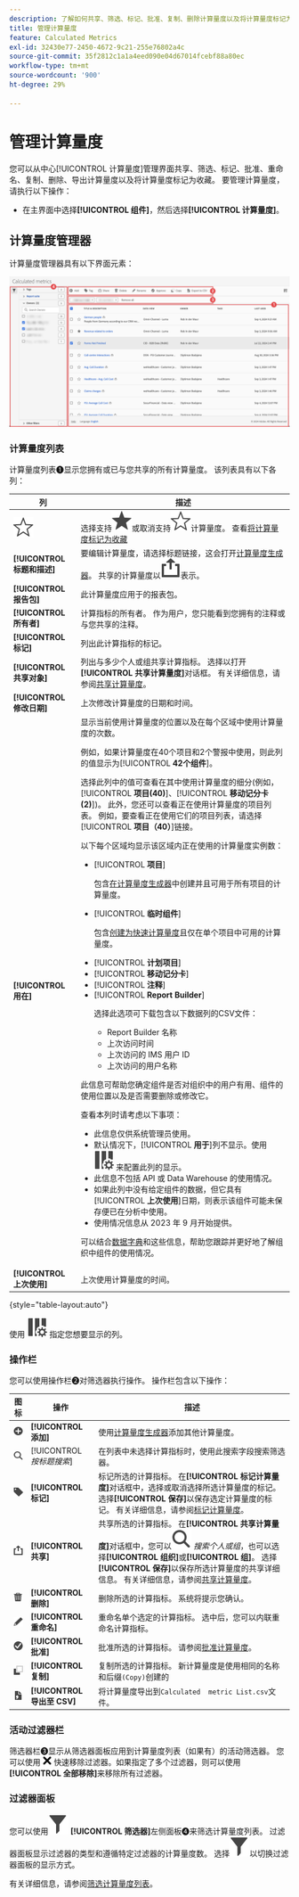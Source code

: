 ```yaml
---
description: 了解如何共享、筛选、标记、批准、复制、删除计算量度以及将计算量度标记为收藏。
title: 管理计算量度
feature: Calculated Metrics
exl-id: 32430e77-2450-4672-9c21-255e76802a4c
source-git-commit: 35f2812c1a1a4eed090e04d67014fcebf88a80ec
workflow-type: tm+mt
source-wordcount: '900'
ht-degree: 29%

---
```


# 管理计算量度

您可以从中心[!UICONTROL 计算量度]管理界面共享、筛选、标记、批准、重命名、复制、删除、导出计算量度以及将计算量度标记为收藏。 要管理计算量度，请执行以下操作：


* 在主界面中选择&#x200B;**[!UICONTROL 组件]**，然后选择&#x200B;**[!UICONTROL 计算量度]**。


## 计算量度管理器

计算量度管理器具有以下界面元素：


![计算量度接口](assets/calculated-metrics-manager.png)

### 计算量度列表

计算量度列表➊显示您拥有或已与您共享的所有计算量度。 该列表具有以下各列：

<!-- I think this table incorrectly talks about quick calculated metrics -->

| 列 | 描述 |
| --- | --- | 
| ![StarOutline](/help/assets/icons/StarOutline.svg) | 选择支持![Star](/help/assets/icons/Star.svg)或取消支持![StarOutline](/help/assets/icons/StarOutline.svg)计算量度。 查看[将计算量度标记为收藏](cm-favorite.md) |
| **[!UICONTROL 标题和描述]** | 要编辑计算量度，请选择标题链接，这会打开[计算量度生成器](c-build-metrics/cm-build-metrics.md)。 共享的计算量度以![共享](/help/assets/icons/ShareAlt.svg)表示。 |
| **[!UICONTROL 报告包]** | 此计算量度应用于的报表包。 |
| **[!UICONTROL 所有者]** | 计算指标的所有者。 作为用户，您只能看到您拥有的注释或与您共享的注释。 |
| **[!UICONTROL 标记]** | 列出此计算指标的标记。 |
| **[!UICONTROL 共享对象]** | 列出与多少个人或组共享计算指标。 选择以打开&#x200B;**[!UICONTROL 共享计算量度]**&#x200B;对话框。 有关详细信息，请参阅[共享计算量度](cm-sharing.md)。 |
| **[!UICONTROL 修改日期]** | 上次修改计算量度的日期和时间。 |
| **[!UICONTROL 用在]** | 显示当前使用计算量度的位置以及在每个区域中使用计算量度的次数。 <p>例如，如果计算量度在40个项目和2个警报中使用，则此列的值显示为&#x200B;[!UICONTROL **42个组件**]。 <p>选择此列中的值可查看在其中使用计算量度的细分(例如，[!UICONTROL **项目(40)**]、[!UICONTROL **移动记分卡(2)**])。 此外，您还可以查看正在使用计算量度的项目列表。 例如，要查看正在使用它们的项目列表，请选择&#x200B;[!UICONTROL **项目（40）**]&#x200B;链接。</p><p>以下每个区域均显示该区域内正在使用的计算量度实例数：</p> <ul><li>[!UICONTROL **项目**]<p>包含[在计算量度生成器](c-build-metrics/cm-build-metrics.md)中创建并且可用于所有项目的计算量度。</p></li><li>[!UICONTROL **临时组件**]<p>包含[创建为快速计算量度](/help/analyze/analysis-workspace/components/apply-create-metrics.md#create-calculated-metrics-for-a-single-project)且仅在单个项目中可用的计算量度。</p></li><li>[!UICONTROL **计划项目**]</li><li>[!UICONTROL **移动记分卡**]</li><li>[!UICONTROL **注释**]</li><li>[!UICONTROL **Report Builder**]<p>选择此选项可下载包含以下数据列的CSV文件：</p><ul><li>Report Builder 名称</li><li>上次访问时间</li><li>上次访问的 IMS 用户 ID</li><li>上次访问的用户名称</li></ul></li></ul><p>此信息可帮助您确定组件是否对组织中的用户有用、组件的使用位置以及是否需要删除或修改它。</p><p>查看本列时请考虑以下事项：</p><ul><li>此信息仅供系统管理员使用。</li><li>默认情况下，[!UICONTROL **用于**]&#x200B;列不显示。使用 ![ColumnSetting](/help/assets/icons/ColumnSetting.svg) 来配置此列的显示。</li><li>此信息不包括 API 或 Data Warehouse 的使用情况。</li><li>如果此列中没有给定组件的数据，但它具有&#x200B;[!UICONTROL **上次使用**]&#x200B;日期，则表示该组件可能未保存便已在分析中使用。</li><li>使用情况信息从 2023 年 9 月开始提供。</li></ul><p>可以结合[数据字典](/help/analyze/analysis-workspace/components/data-dictionary/data-dictionary-overview.md)和这些信息，帮助您跟踪并更好地了解组织中组件的使用情况。</p> |
| **[!UICONTROL 上次使用]** | 上次使用计算量度的时间。 |

{style="table-layout:auto"}

使用 ![ColumnSetting](/help/assets/icons/ColumnSetting.svg) 指定您想要显示的列。

### 操作栏

您可以使用操作栏➋对筛选器执行操作。 操作栏包含以下操作：

| 图标 | 操作 | 描述 |
|:---:|---|---|
| ![AddCircle](/help/assets/icons/AddCircle.svg) | **[!UICONTROL 添加]** | 使用[计算量度生成器](c-build-metrics/cm-build-metrics.md)添加其他计算量度。 |
| ![Search](/help/assets/icons/Search.svg) | [!UICONTROL *按标题搜索*] | 在列表中未选择计算指标时，使用此搜索字段搜索筛选器。 |
| ![Label](/help/assets/icons/Label.svg) | **[!UICONTROL 标记]** | 标记所选的计算指标。 在&#x200B;**[!UICONTROL 标记计算量度]**&#x200B;对话框中，选择或取消选择所选计算量度的标记。 选择&#x200B;**[!UICONTROL 保存]**&#x200B;以保存选定计算量度的标记。 有关详细信息，请参阅[标记计算量度](cm-tagging.md)。 |
| ![Share](/help/assets/icons/ShareAlt.svg) | **[!UICONTROL 共享]** | 共享所选的计算指标。 在&#x200B;**[!UICONTROL 共享计算量度]**&#x200B;对话框中，您可以![搜索](/help/assets/icons/Search.svg) *搜索个人或组*，也可以选择&#x200B;**[!UICONTROL 组织]**&#x200B;或&#x200B;**[!UICONTROL 组]**。 选择&#x200B;**[!UICONTROL 保存]**&#x200B;以保存所选计算量度的共享详细信息。 有关详细信息，请参阅[共享计算量度](cm-sharing.md)。 |
| ![Delete](/help/assets/icons/Delete.svg) | **[!UICONTROL 删除]** | 删除所选的计算指标。 系统将提示您确认。 |
| ![Edit](/help/assets/icons/Edit.svg) | **[!UICONTROL 重命名]** | 重命名单个选定的计算指标。 选中后，您可以内联重命名计算指标。 |
| ![CheckmarkCircle](/help/assets/icons/CheckmarkCircle.svg) | **[!UICONTROL 批准]** | 批准所选的计算指标。 请参阅[批准计算量度](cm-approving.md)。 |
| ![Copy](/help/assets/icons/Copy.svg) | **[!UICONTROL 复制]** | 复制所选的计算指标。 新计算量度是使用相同的名称和后缀`(Copy)`创建的 |
| ![FileCSV](/help/assets/icons/FileCSV.svg) | **[!UICONTROL 导出至 CSV]** | 将计算量度导出到`Calculated  metric List.csv`文件。 |

### 活动过滤器栏

筛选器栏➌显示从筛选器面板应用到计算量度列表（如果有）的活动筛选器。 您可以使用 ![CrossSize75](/help/assets/icons/CrossSize75.svg) 快速移除过滤器。如果指定了多个过滤器，则可以使用&#x200B;**[!UICONTROL 全部移除]**&#x200B;来移除所有过滤器。

### 过滤器面板

您可以使用![筛选器](/help/assets/icons/Filter.svg) **[!UICONTROL 筛选器]**&#x200B;左侧面板➍来筛选计算量度列表。 过滤器面板显示过滤器的类型和遵循特定过滤器的计算量度数。 选择![过滤器](/help/assets/icons/Filter.svg)以切换过滤器面板的显示方式。

有关详细信息，请参阅[筛选计算量度列表](cm-filter.md)。

<!-- OLD CONTENT

The Calculated metrics page offers many ways of curating metrics, such as sharing, filtering, tagging, approving, copying, deleting, and marking as favorites.

The Calculated metrics page shows you all the segments you own and that have been shared with you. Admin-level users can see all custom metrics in the organization. 

## Access the Calculated metrics manager

1. In Adobe Analytics, select [!UICONTROL **Components**] > [!UICONTROL **Calculated metrics**].

## Available actions in the Calculated metrics manager

In the Calculated metrics manager, you can:

* [Filter calculated metrics](/help/components/c-calcmetrics/c-workflow/cm-workflow/cm-filter.md)

* [Mark calculated metrics as favorites](/help/components/c-calcmetrics/c-workflow/cm-workflow/cm-favorite.md)

* [Approve calculated metrics](/help/components/c-calcmetrics/c-workflow/cm-workflow/cm-approving.md)

* [Tag calculated metrics](/help/components/c-calcmetrics/c-workflow/cm-workflow/cm-tagging.md)

* [Share calculated metrics](/help/components/c-calcmetrics/c-workflow/cm-workflow/cm-sharing.md)

* Export a calculated metric to a CSV file. 

* [Copy calculated metrics](/help/components/c-calcmetrics/c-workflow/cm-workflow/cm-copy.md)

* Delete calculated metrics

## Configure columns

You can configure the information displayed for each calculated metric in the Calculated metrics manager by configuring the columns that are displayed.

To configure the visible columns in the Calculated metrics manager:

1. In Adobe Analytics, select the **[!UICONTROL Components]** tab, then select **[!UICONTROL Calculated metrics]**. 

1. In the Calculated metrics manager, select the **Customize columns** icon ![Customize columns icon](assets/customize-columns-icon.png), then select the columns that you want to be displayed in the Calculated metrics manager.

   The following columns are available:

   | Column title  | Description |
   |---|---|
   | Favorites  | Displays star icons next to each calculated metric, allowing you to mark calculated metrics as favorites. For more information, see [Mark calculated metrics as favorites](/help/components/c-calcmetrics/c-workflow/cm-workflow/cm-favorite.md). |
   | Title and description | These values are provided in the Calculated metric builder. To edit the title and description, select the title link to open the Calculated metric builder.  |
   | Report suite | Indicates in which report suite the metric was last saved.  |
   | Owner | Indicates who owns the custom metric. As a non-admin, you can see only metrics you own or those that were shared with you.  |
   | Tags | Shows tags that were applied to the metric, either by you or by people who shared the calculated metric with you.  |
   | Shared with | Lists individuals or groups (admin only) or All (admin only) that you shared the calculated metric with. <p>When a calculated metric is being shared, a share icon displays next to the calculated metric name.</p>  |
   | Date modified | Indicates the date when the custom metric was last modified.  |
   | Used in | Shows where calculated metrics are currently being used, and how many times they are being used in each area. <p>For example, if the calculated metric is being used in 40 projects and 2 alerts, then the value of this column shows as [!UICONTROL **42 components**]. <p>Select the value in this column to see the breakdown of where the calculated metrics are being used (for example, [!UICONTROL **Projects (40)**], [!UICONTROL **Alerts (2)**]). Furthermore, you can view the list of items where the calculated metrics are being used. For example, so see the list of projects where they are being used, select the [!UICONTROL **Projects (40)**] link.</p><p>Each of the following areas shows the number of instances of calculated metrics being used in that area:</p> <ul><li>[!UICONTROL **Projects**]<p>Contains calculated metrics that were [created in the calculated metric builder](/help/analyze/analysis-workspace/components/apply-create-metrics.md#create-calculated-metrics-for-all-projects) and are available for all projects.</p></li><li>[!UICONTROL **Ad hoc components**]<p>Contains calculated metrics that were [created as quick calculated metrics ](/help/analyze/analysis-workspace/components/apply-create-metrics.md#create-calculated-metrics-for-a-single-project) and are available only within a single project.</p></li><li>[!UICONTROL **Scheduled projects**]</li><li>[!UICONTROL **Mobile Scorecards**]</li><li>[!UICONTROL **Annotations**]</li><li>[!UICONTROL **Alerts**]</li><li>[!UICONTROL **Report Builder**]<p>Selecting this option downloads a CSV file, with the following columns of data:</p><ul><li>Report Builder Name</li><li>Last accessed</li><li>Last accessed IMS User ID</li><li>Last accessed user name</li></ul><p>When viewing information for Report Builder, usage information is available starting in September 2024.</p></li></ul><p>This information can help you determine whether a component is valuable to users in your organization, where it is used, and if it needs to be deleted or modified.</p><p>Consider the following when viewing this column:</p><ul><li>This information is available only to system administrators.</li><li>The [!UICONTROL **Used in**] column does not display by default. [Configure columns](#configure-columns) to display it.</li><li>If a calculated metric includes another calculated metric in its definition, any use of that calculated metric is not shown in the [!UICONTROL **Used in**] column. If a calculated metric is included in the definition of another type of component (such as a segment), then usage is shown in the [!UICONTROL **Used in**] column.</li><li>This information does not include usage from the API or Data Warehouse.</li><li>If there is no data in this column for a given component but it has a [!UICONTROL **Last used**] date, the component might have been used in an analysis without being saved.</li><li>Usage information is available starting in September 2023.</li></ul><p>You can use the [Data Dictionary](/help/analyze/analysis-workspace/components/data-dictionary/data-dictionary-overview.md) along with this information to help you keep track of and better understand how components are being used in your organization.</p> |
   | Last used | Shows the date when the calculated metric was last used in any of the following areas: <ul><li>Alerts</li><li>Calculated metrics</li><li>Projects</li><li>Scheduled projects</li></ul> <p>This information can help you determine whether a component is valuable to users in your organization, where it is used, and if it needs to be deleted or modified.</p><p>Consider the following when viewing this column:</p><ul><li>This information does not include usage from the API, Report Builder, or Data Warehouse.</li><li>For some components, this column might not contain data if the component was last used prior to September 2023.</li><li>This information is available only to system administrators.</li></ul><p>You can use the [Data Dictionary](/help/analyze/analysis-workspace/components/data-dictionary/data-dictionary-overview.md) along with this information to help you keep track of and better understand how components are being used in your organization. |

   {style="table-layout:auto"}

-->